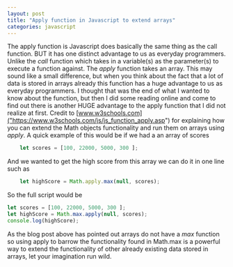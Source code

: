 ```yaml
---
layout: post
title: "Apply function in Javascript to extend arrays"
categories: javascript
---
```


The apply function is Javascript does basically the same thing as the call function. BUT it has one distinct advantage to us as everyday programmers. Unlike the *call* function which takes in a variable(s) as the parameter(s) to execute a function against. The *apply* function takes an array. 
This may sound like a small difference, but when you think about the fact that a lot of data is stored in arrays already this function has a huge advantage to us as everyday programmers. 
I thought that was the end of what I wanted to know about the function, but then I did some reading online and come to find out there is another HUGE advantage to the apply function that I did not realize at first. Credit to [www.w3schools.com]("https://www.w3schools.com/js/js_function_apply.asp") for explaining how you can extend the Math objects functionality and run them on arrays using *apply*. A quick example of this would be if we had a an array of scores 

```javascript
	let scores = [100, 22000, 5000, 300 ];
```

And we wanted to get the high score from this array we can do it in one line such as 

```javascript
	let highScore = Math.apply.max(null, scores);
```

So the full script would be 
```javascript
let scores = [100, 22000, 5000, 300 ];
let highScore = Math.max.apply(null, scores);
console.log(highScore);
```

As the blog post above has pointed out arrays do not have a *max* function so using apply to barrow the functionality found in Math.max is a powerful way to extend the functionality of other already existing data stored in arrays, let your imagination run wild. 


